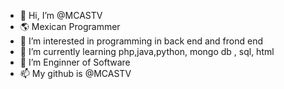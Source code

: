 - 👋 Hi, I’m @MCASTV
- 🌎 Mexican Programmer
- 👀 I’m interested in programming in back end and frond end
- 🌱 I’m currently learning php,java,python, mongo db , sql, html
- 💞️ I’m Enginner of Software 
- 📫 My github is @MCASTV

<!---
MCASTV/MCASTV is a ✨ special ✨ repository because its `README.md` (this file) appears on your GitHub profile.
You can click the Preview link to take a look at your changes.
--->
